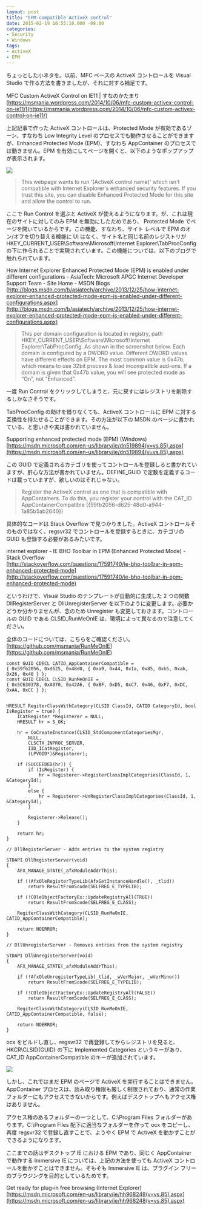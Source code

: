 ```yaml
---
layout: post
title: "EPM-compatible ActiveX control"
date: 2015-02-19 16:55:18.000 -08:00
categories:
- Security
- Windows
tags:
- ActiveX
- EPM
---
```


ちょっとした小ネタを。以前、MFC ベースの ActiveX コントロールを Visual Studio で作る方法を書きましたが、それに対する補足です。

 
MFC Custom ActiveX Control on IE11 | すなのかたまり <br />
[https://msmania.wordpress.com/2014/10/06/mfc-custom-activex-control-on-ie11/](https://msmania.wordpress.com/2014/10/06/mfc-custom-activex-control-on-ie11/)

 
上記記事で作った ActiveX コントロールは、Protected Mode が有効であるゾーン、すなわち Low Integrity Level のプロセスでも動作させることができますが、Enhanced Protected Mode (EPM)、すなわち AppContainer のプロセスでは動きません。EPM を有効にしてページを開くと、以下のようなポップアップが表示されます。

 
![]({{site.assets_url}}2015-02-19-image.png)

 
> This webpage wants to run '(ActiveX control name)' which isn't compatible with Internet Explorer's enhanced security features. If you trust this site, you can disable Enhanced Protected Mode for this site and allow the control to run.
 
ここで Run Control を選ぶと ActiveX が使えるようになります。が、これは現在のサイトに対してのみ EPM を無効にしたためであり、 Protected Mode でページを開いているからです。この機能、すなわち、サイト レベルで EPM のオン/オフを切り替える機能に UI はなく、サイト名と同じ名前のレジストリが HKEY_CURRENT_USER\Software\Microsoft\Internet Explorer\TabProcConfig の下に作られることで実現されています。この機能については、以下のブログで触れられています。

 
How Internet Explorer Enhanced Protected Mode (EPM) is enabled under different configurations - AsiaTech: Microsoft APGC Internet Developer Support Team - Site Home - MSDN Blogs <br />
[http://blogs.msdn.com/b/asiatech/archive/2013/12/25/how-internet-explorer-enhanced-protected-mode-epm-is-enabled-under-different-configurations.aspx](http://blogs.msdn.com/b/asiatech/archive/2013/12/25/how-internet-explorer-enhanced-protected-mode-epm-is-enabled-under-different-configurations.aspx)

 
> This per domain configuration is located in registry, path HKEY_CURRENT_USER\\Software\\Microsoft\\Internet Explorer\\TabProcConfig. As shown in the screenshot below. Each domain is configured by a DWORD value. Different DWORD values have different effects on EPM. The most common value is 0x47b, which means to use 32bit process & load incompatible add-ons. If a domain is given that 0x47b value, you will see protected mode as “On”, not “Enhanced”.
 
一度 Run Control をクリックしてしまうと、元に戻すにはレジストリを削除するしかなさそうです。

 
TabProcConfig の助けを借りなくても、ActiveX コントロールに EPM に対する互換性を持たせることができます。その方法が以下の MSDN のページに書かれている、と思いきや実は書かれていません。

 
Supporting enhanced protected mode (EPM) (Windows) <br />
[https://msdn.microsoft.com/en-us/library/ie/dn519894(v=vs.85).aspx](https://msdn.microsoft.com/en-us/library/ie/dn519894(v=vs.85).aspx)

 
この GUID で定義されるカテゴリを使ってコントロールを登録しろと書かれていますが、肝心な方法が書かれていません。DEFINE_GUID で定数を定義するコードは載っていますが、欲しいのはそれじゃない。

 
> Register the ActiveX control as one that is compatible with AppContainers. To do this, you register your control with the CAT_ID AppContainerCompatible ({59fb2056-d625-48d0-a944-1a85b5ab2640})
 
具体的なコードは Stack Overflow で見つかりました。ActiveX コントロールそのものではなく、regsvr32 でコントロールを登録するときに、カテゴリの GUID も登録する必要があるみたいです。

 
internet explorer - IE BHO Toolbar in EPM (Enhanced Protected Mode) - Stack Overflow <br />
[http://stackoverflow.com/questions/17591740/ie-bho-toolbar-in-epm-enhanced-protected-mode](http://stackoverflow.com/questions/17591740/ie-bho-toolbar-in-epm-enhanced-protected-mode)

 
というわけで、Visual Studio のテンプレートが自動的に生成した 2 つの関数 DllRegisterServer と DllUnregisterServer を以下のように変更します。必要かどうか分かりませんが、念のため Unregister も変更しておきます。コントロールの GUID である CLSID_RunMeOnIE は、環境によって異なるので注意してください。

 
全体のコードについては、こちらをご確認ください。 <br />
[https://github.com/msmania/RunMeOnIE](https://github.com/msmania/RunMeOnIE)

 
```
const GUID CDECL CATID_AppContainerCompatible = 
{ 0x59fb2056, 0xd625, 0x48d0, { 0xa9, 0x44, 0x1a, 0x85, 0xb5, 0xab, 0x26, 0x40 } }; 
const GUID CDECL CLSID_RunMeOnIE = 
{ 0x5C630378, 0xA070, 0x42A6, { 0xBF, 0xD5, 0xC7, 0x46, 0xF7, 0xDC, 0xAA, 0xCC } }; 


HRESULT RegiterClassWithCategory(CLSID ClassId, CATID CategoryId, bool IsRegister = true) { 
    ICatRegister *Registerer = NULL; 
    HRESULT hr = S_OK;

    hr = CoCreateInstance(CLSID_StdComponentCategoriesMgr, 
        NULL, 
        CLSCTX_INPROC_SERVER, 
        IID_ICatRegister, 
        (LPVOID*)&Registerer);

    if (SUCCEEDED(hr)) { 
        if (IsRegister) { 
            hr = Registerer->RegisterClassImplCategories(ClassId, 1, &CategoryId); 
        } 
        else { 
            hr = Registerer->UnRegisterClassImplCategories(ClassId, 1, &CategoryId); 
        }

        Registerer->Release(); 
    }

    return hr; 
}

// DllRegisterServer - Adds entries to the system registry

STDAPI DllRegisterServer(void) 
{ 
    AFX_MANAGE_STATE(_afxModuleAddrThis);

    if (!AfxOleRegisterTypeLib(AfxGetInstanceHandle(), _tlid)) 
        return ResultFromScode(SELFREG_E_TYPELIB);

    if (!COleObjectFactoryEx::UpdateRegistryAll(TRUE)) 
        return ResultFromScode(SELFREG_E_CLASS);

    RegiterClassWithCategory(CLSID_RunMeOnIE, CATID_AppContainerCompatible);

    return NOERROR; 
}

// DllUnregisterServer - Removes entries from the system registry

STDAPI DllUnregisterServer(void) 
{ 
    AFX_MANAGE_STATE(_afxModuleAddrThis);

    if (!AfxOleUnregisterTypeLib(_tlid, _wVerMajor, _wVerMinor)) 
        return ResultFromScode(SELFREG_E_TYPELIB);

    if (!COleObjectFactoryEx::UpdateRegistryAll(FALSE)) 
        return ResultFromScode(SELFREG_E_CLASS);

    RegiterClassWithCategory(CLSID_RunMeOnIE, CATID_AppContainerCompatible, false);

    return NOERROR; 
} 
```
 
ocx をビルドし直し、regsvr32 で再登録してからレジストリを見ると、HKCR\CLSID\{GUID} の下に Implemented Categories というキーがあり、CAT_ID AppContainerCompatible のキーが追加されています。

 
![]({{site.assets_url}}2015-02-19-image1.png)

 
しかし、これではまだ EPM のページで ActiveX を実行することはできません。AppContainer プロセスは、読み取り権限も厳しく制限されており、通常の作業フォルダーにもアクセスできないからです。例えばデスクトップへもアクセス権はありません。

 
アクセス権のあるフォルダーの一つとして、C:\Program Files フォルダーがあります。C:\Program Files 配下に適当なフォルダーを作って ocx をコピーし、再度 regsvr32 で登録し直すことで、ようやく EPM で ActiveX を動かすことができるようになります。

 
ここまでの話はデスクトップ IE における EPM であり、同じく AppContainer で動作する Immersive IE については、上記の方法を使っても ActiveX コントロールを動かすことはできません。そもそも Immersive IE は、プラグイン フリーのブラウジングを目的としているためです。

 
Get ready for plug-in free browsing (Internet Explorer) <br />
[https://msdn.microsoft.com/en-us/library/ie/hh968248(v=vs.85).aspx](https://msdn.microsoft.com/en-us/library/ie/hh968248(v=vs.85).aspx)

